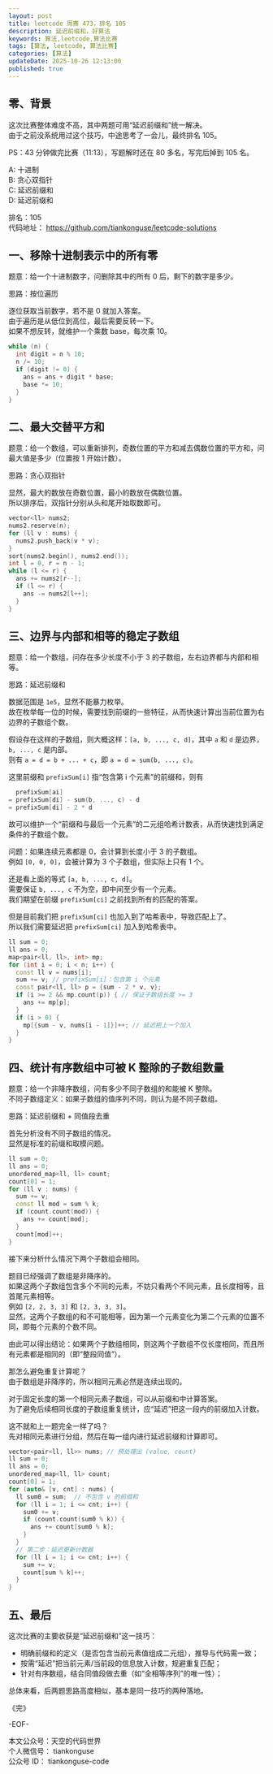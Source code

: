 ```yaml
---
layout: post
title: leetcode 周赛 473，排名 105
description: 延迟前缀和，好算法
keywords: 算法,leetcode,算法比赛
tags: [算法, leetcode, 算法比赛]
categories: [算法]
updateDate: 2025-10-26 12:13:00
published: true
---
```


## 零、背景

这次比赛整体难度不高，其中两题可用“延迟前缀和”统一解决。  
由于之前没系统用过这个技巧，中途思考了一会儿，最终排名 105。  


PS：43 分钟做完比赛（11:13），写题解时还在 80 多名，写完后掉到 105 名。  


A: 十进制  
B: 贪心双指针  
C: 延迟前缀和  
D: 延迟前缀和


排名：105  
代码地址： <https://github.com/tiankonguse/leetcode-solutions>  


## 一、移除十进制表示中的所有零


题意：给一个十进制数字，问删除其中的所有 0 后，剩下的数字是多少。  


思路：按位遍历  

逐位获取当前数字，若不是 0 就加入答案。  
由于遍历是从低位到高位，最后需要反转一下。  
如果不想反转，就维护一个乘数 base，每次乘 10。  


```cpp
while (n) {
  int digit = n % 10;
  n /= 10;
  if (digit != 0) {
    ans = ans + digit * base;
    base *= 10;
  }
}
```

## 二、最大交替平方和

题意：给一个数组，可以重新排列，奇数位置的平方和减去偶数位置的平方和，问最大值是多少（位置按 1 开始计数）。  


思路：贪心双指针  


显然，最大的数放在奇数位置，最小的数放在偶数位置。  
所以排序后，双指针分别从头和尾开始取数即可。  


```cpp
vector<ll> nums2;
nums2.reserve(n);
for (ll v : nums) {
  nums2.push_back(v * v);
}
sort(nums2.begin(), nums2.end());
int l = 0, r = n - 1;
while (l <= r) {
  ans += nums2[r--];
  if (l <= r) {
    ans -= nums2[l++];
  }
}
```


## 三、边界与内部和相等的稳定子数组


题意：给一个数组，问存在多少长度不小于 3 的子数组，左右边界都与内部和相等。  


思路：延迟前缀和  


数据范围是 `1e5`，显然不能暴力枚举。  
故在枚举每一位的时候，需要找到前缀的一些特征，从而快速计算出当前位置为右边界的子数组个数。  


假设存在这样的子数组，则大概这样：`[a, b, ..., c, d]`，其中 `a` 和 `d` 是边界，`b, ..., c` 是内部。  
则有 `a = d = b + ... + c`，即 `a = d = sum(b, ..., c)`。  


这里前缀和 `prefixSum[i]` 指“包含第 i 个元素”的前缀和，则有  


```cpp
  prefixSum[ai]
= prefixSum[di] - sum(b, ..., c) - d 
= prefixSum[di] - 2 * d 
```


故可以维护一个“前缀和与最后一个元素”的二元组哈希计数表，从而快速找到满足条件的子数组个数。  


问题：如果连续元素都是 0，会计算到长度小于 3 的子数组。  
例如 `[0, 0, 0]`，会被计算为 3 个子数组，但实际上只有 1 个。  


还是看上面的等式 `[a, b, ..., c, d]`。  
需要保证 `b, ..., c` 不为空，即中间至少有一个元素。  
我们期望在前缀 `prefixSum[ci]` 之前找到所有的匹配的答案。   


但是目前我们把 `prefixSum[ci]` 也加入到了哈希表中，导致匹配上了。  
所以我们需要延迟把 `prefixSum[ci]` 加入到哈希表中。  


```cpp
ll sum = 0;
ll ans = 0;
map<pair<ll, ll>, int> mp;
for (int i = 0; i < n; i++) {
  const ll v = nums[i];
  sum += v; // prefixSum[i]：包含第 i 个元素
  const pair<ll, ll> p = {sum - 2 * v, v};
  if (i >= 2 && mp.count(p)) { // 保证子数组长度 >= 3
    ans += mp[p];
  }
  if (i > 0) {
    mp[{sum - v, nums[i - 1]}]++; // 延迟把上一个加入
  }
}
``` 

## 四、统计有序数组中可被 K 整除的子数组数量


题意：给一个非降序数组，问有多少不同子数组的和能被 K 整除。  
不同子数组定义：如果子数组的值序列不同，则认为是不同子数组。  


思路：延迟前缀和 + 同值段去重  


首先分析没有不同子数组的情况。  
显然是标准的前缀和取模问题。  


```cpp
ll sum = 0;
ll ans = 0;
unordered_map<ll, ll> count;
count[0] = 1;
for (ll v : nums) {
  sum += v;
  const ll mod = sum % k;
  if (count.count(mod)) {
    ans += count[mod];
  }
  count[mod]++;
}
```


接下来分析什么情况下两个子数组会相同。  


题目已经强调了数组是非降序的。  
如果这两个子数组包含多个不同的元素，不妨只看两个不同元素，且长度相等，且首尾元素相等。  
例如 `[2, 2, 3, 3]` 和 `[2, 3, 3, 3]`。  
显然，这两个子数组的和不可能相等，因为第一个元素变化为第二个元素的位置不同，即每个元素的个数不同。  


由此可以得出结论：如果两个子数组相同，则这两个子数组不仅长度相同，而且所有元素都是相同的（即“整段同值”）。  


那怎么避免重复计算呢？  
由于数组是非降序的，所以相同元素必然是连续出现的。  


对于固定长度的第一个相同元素子数组，可以从前缀和中计算答案。  
为了避免后续相同长度的子数组重复统计，应“延迟”把这一段内的前缀加入计数。  


这不就和上一题完全一样了吗？  
先对相同元素进行分组，然后在每一组内进行延迟前缀和计算即可。  


```cpp
vector<pair<ll, ll>> nums; // 预处理出 (value, count)
ll sum = 0;
ll ans = 0;
unordered_map<ll, ll> count;
count[0] = 1;
for (auto& [v, cnt] : nums) {
  ll sum0 = sum;  // 不包含 v 的前缀和
  for (ll i = 1; i <= cnt; i++) {
    sum0 += v;
    if (count.count(sum0 % k)) {
      ans += count[sum0 % k];
    }
  }
  // 第二步：延迟更新计数器
  for (ll i = 1; i <= cnt; i++) {
    sum += v;
    count[sum % k]++;
  }
}
```

## 五、最后  

这次比赛的主要收获是“延迟前缀和”这一技巧：  


- 明确前缀和的定义（是否包含当前元素值组成二元组），推导与代码需一致；  
- 按需“延迟”把当前元素/当前段的信息放入计数，规避重复匹配；  
- 针对有序数组，结合同值段做去重（如“全相等序列”的唯一性）； 


总体来看，后两题思路高度相似，基本是同一技巧的两种落地。  



《完》

-EOF-

本文公众号：天空的代码世界  
个人微信号： tiankonguse  
公众号 ID： tiankonguse-code
